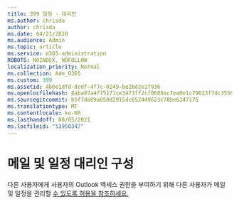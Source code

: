 ```yaml
---
title: 399 일정 - 대리인
ms.author: chrisda
author: chrisda
ms.date: 04/21/2020
ms.audience: Admin
ms.topic: article
ms.service: o365-administration
ROBOTS: NOINDEX, NOFOLLOW
localization_priority: Normal
ms.collection: Adm_O365
ms.custom: 399
ms.assetid: 4b6e1dfd-dcdf-4f7c-8249-be2bd2e1f936
ms.openlocfilehash: 8aba87a4f75171ce3473ff2cf0608ac7ea0e1c79023f7dc35566f023864c008e
ms.sourcegitcommit: b5f7da89a650d2915dc652449623c78be6247175
ms.translationtype: MT
ms.contentlocale: ko-KR
ms.lasthandoff: 08/05/2021
ms.locfileid: "53950347"
---
```

# <a name="configure-mail-and-calendar-delegates"></a>메일 및 일정 대리인 구성

다른 사용자에게 사용자의 Outlook 액세스 권한을 부여하기 위해 다른 사용자가 메일 및 일정을 관리할 [수 있도록 허용을 참조하세요.](https://support.office.com/article/9684b670-7588-4eea-8717-9e5799047540.aspx)
